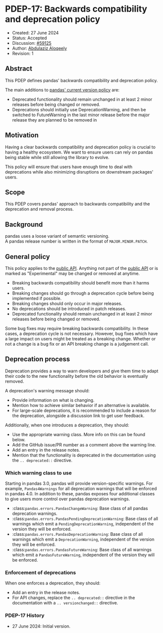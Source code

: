 # PDEP-17: Backwards compatibility and deprecation policy

- Created: 27 June 2024
- Status: Accepted
- Discussion: [#59125](https://github.com/pandas-dev/pandas/issues/59125)
- Author: [Abdulaziz Aloqeely](https://github.com/Aloqeely)
- Revision: 1

## Abstract

This PDEP defines pandas' backwards compatibility and deprecation policy.

The main additions to [pandas' current version policy](https://pandas.pydata.org/pandas-docs/version/2.2/development/policies.html) are:
- Deprecated functionality should remain unchanged in at least 2 minor releases before being changed or removed.
- Deprecations should initially use DeprecationWarning, and then be switched to FutureWarning in the last minor release before the major release they are planned to be removed in

## Motivation

Having a clear backwards compatibility and deprecation policy is crucial to having a healthy ecosystem. We want to ensure users can rely on pandas being stable while still allowing the library to evolve.

This policy will ensure that users have enough time to deal with deprecations while also minimizing disruptions on downstream packages' users.

## Scope

This PDEP covers pandas' approach to backwards compatibility and the deprecation and removal process.

## Background

pandas uses a loose variant of semantic versioning.  
A pandas release number is written in the format of ``MAJOR.MINOR.PATCH``.

## General policy

This policy applies to the [public API][1]. Anything not part of the [public API][1] or is marked as "Experimental" may be changed or removed at anytime.

- Breaking backwards compatibility should benefit more than it harms users.
- Breaking changes should go through a deprecation cycle before being implemented if possible.
- Breaking changes should only occur in major releases.
- No deprecations should be introduced in patch releases.
- Deprecated functionality should remain unchanged in at least 2 minor releases before being changed or removed.

Some bug fixes may require breaking backwards compatibility. In these cases, a deprecation cycle is not necessary. However, bug fixes which have a large impact on users might be treated as a breaking change. Whether or not a change is a bug fix or an API breaking change is a judgement call.

## Deprecation process

Deprecation provides a way to warn developers and give them time to adapt their code to the new functionality before the old behavior is eventually removed.

A deprecation's warning message should:
- Provide information on what is changing.
- Mention how to achieve similar behavior if an alternative is available.
- For large-scale deprecations, it is recommended to include a reason for the deprecation, alongside a discussion link to get user feedback.

Additionally, when one introduces a deprecation, they should:
- Use the appropriate warning class. More info on this can be found below.
- Add the GitHub issue/PR number as a comment above the warning line.
- Add an entry in the release notes.
- Mention that the functionality is deprecated in the documentation using the ``.. deprecated::`` directive.

### Which warning class to use

Starting in pandas 3.0, pandas will provide version-specific warnings. For example, ``Pandas4Warnings`` for all deprecation warnings that will be enforced in pandas 4.0. In addition to these, pandas exposes four additional classes to give users more control over pandas deprecation warnings.

- :class:`pandas.errors.PandasChangeWarning`: Base class of all pandas deprecation warnings.
- :class:`pandas.errors.PandasPendingDeprecationWarning`: Base class of all warnings which emit a ``PendingDeprecationWarning``, independent of the version they will be enforced.
- :class:`pandas.errors.PandasDeprecationWarning`: Base class of all warnings which emit a ``DeprecationWarning``, independent of the version they will be enforced.
- :class:`pandas.errors.PandasFutureWarning`: Base class of all warnings which emit a ``PandasFutureWarning``, independent of the version they will be enforced.

### Enforcement of deprecations

When one enforces a deprecation, they should:
- Add an entry in the release notes.
- For API changes, replace the ``.. deprecated::`` directive in the documentation with a ``.. versionchanged::`` directive.

### PDEP-17 History

- 27 June 2024: Initial version.

[1]: https://pandas.pydata.org/docs/reference/index.html
